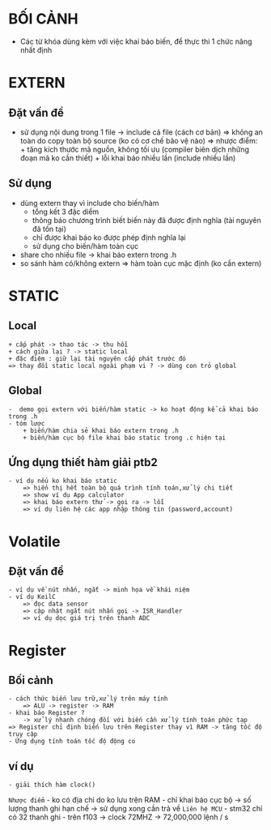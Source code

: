 # BỐI CẢNH 
- Các từ khóa dùng kèm với việc khai báo biến, để thực thi 1 chức năng nhất định 
# EXTERN
## Đặt vấn đề
- sử dụng nội dung trong 1 file -> include cả file (cách cơ bản)
    => không an toàn do copy toàn bộ source (ko có cơ chế bảo vệ nào)
    => nhược điểm:
        + tăng kích thước mã nguồn, không tối ưu (compiler biên dịch những đoạn mã ko cần thiết)
        + lỗi khai báo nhiều lần (include nhiều lần)
## Sử dụng
- dùng extern thay vì include cho biến/hàm
    + tổng kết 3 đặc diểm 
    - thông báo chương trình biết biến này đã được định nghĩa (tài nguyên đã tồn tại)
    - chỉ được khai báo ko được phép định nghĩa lại
    - sử dụng cho biến/hàm toàn cục
- share cho nhiều file -> khai báo extern trong .h
-  so sánh hàm có/không extern => hàm toàn cục mặc định (ko cần extern)

# STATIC 
## Local
    + cấp phát -> thao tác -> thu hồi 
    + cách giữa lại ? -> static local
    + đặc điệm : giữ lại tài nguyên cấp phát trước đó
    => thay đồi static local ngoài phạm vi ? -> dùng con trỏ global 
## Global
    -  demo gọi extern với biến/hàm static -> ko hoạt động kể cả khai báo trong .h 
    - tóm lược
        + biến/hàm chia sẻ khai báo extern trong .h
        + biến/hàm cục bộ file khai báo static trong .c hiện tại
## Ứng dụng thiết hàm giải ptb2
    - ví dụ nếu ko khai báo static 
        => hiển thị hết toàn bộ quá trình tính toán,xử lý chi tiết
        => show ví dụ App calculator
        => khai báo extern thử -> gọi ra -> lỗi
        => ví dụ liên hệ các app nhập thông tin (password,account) 
# Volatile
## Đặt vấn đề 
    - ví dụ về nút nhấn, ngắt -> minh họa về khái niệm
    - ví dụ KeilC
        => đọc data sensor
        => cập nhật ngắt nút nhấn gọi -> ISR_Handler
        => ví dụ dọc giá trị trên thanh ADC

# Register 

## Bối cảnh 
    - cách thức biến lưu trữ,xử lý trên máy tính 
        => ALU -> register -> RAM
    - khai báo Register ? 
        -> xử lý nhanh chóng đối với biến cần xử lý tính toán phức tạp
    => Register chỉ định biến lưu trên Register thay vì RAM -> tăng tốc độ truy cập 
    - Ứng dụng tính toán tốc độ động co 
## ví dụ 
    - giải thích hàm clock()
   `Nhược điểm`
    - ko có địa chỉ do ko lưu trên RAM
    - chỉ khai báo cục bộ -> số lượng thanh ghi hạn chế -> sử dụng xong cần trả về
    `Liên hệ MCU`
    - stm32 chỉ có 32 thanh ghi 
    - trên f103 -> clock 72MHZ -> 72,000,000 lệnh / s  


